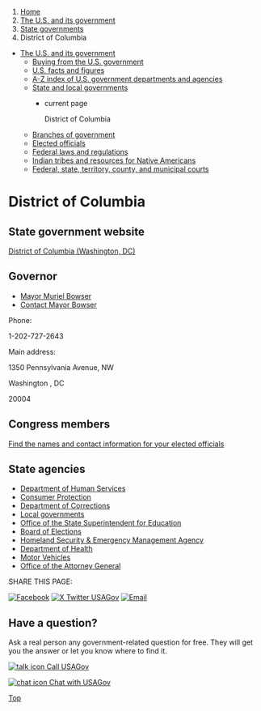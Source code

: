 1. [Home](/)
2. [The U.S. and its government](/about-the-us)
3. [State governments](/state-governments)
4. District of Columbia

* [The U.S. and its government](/about-the-us)
  + [Buying from the U.S. government](/buy-from-government)
  + [U.S. facts and figures](/facts-figures)
  + [A-Z index of U.S. government departments and agencies](/agency-index)
  + [State and local governments](/state-local-governments)
    - current page

      District of Columbia
  + [Branches of government](/branches-of-government)
  + [Elected officials](/elected-officials)
  + [Federal laws and regulations](/laws-and-regulations)
  + [Indian tribes and resources for Native Americans](/tribes)
  + [Federal, state, territory, county, and municipal courts](/courts)

District of Columbia
====================

State government website
------------------------

[District of Columbia (Washington, DC)](https://dc.gov/)

Governor
--------

* [Mayor Muriel Bowser](https://mayor.dc.gov/)
* [Contact Mayor Bowser](https://dcforms.dc.gov/webform/executive-office-mayor-ask-mayor)

Phone:

1-202-727-2643

Main address:

1350 Pennsylvania Avenue, NW
  

Washington
,
DC

20004

Congress members
----------------

[Find the names and contact information for your elected officials](/elected-officials)

State agencies
--------------

* [Department of Human Services](https://dhs.dc.gov/)
* [Consumer Protection](https://oag.dc.gov/consumer-protection)
* [Department of Corrections](https://doc.dc.gov/)
* [Local governments](https://dccouncil.gov/the-council/)
* [Office of the State Superintendent for Education](https://osse.dc.gov/)
* [Board of Elections](https://dcboe.org/)
* [Homeland Security & Emergency Management Agency](https://hsema.dc.gov/)
* [Department of Health](https://dchealth.dc.gov/)
* [Motor Vehicles](https://dmv.dc.gov/)
* [Office of the Attorney General](https://oag.dc.gov/)

SHARE THIS PAGE:

[![Facebook](/themes/custom/usagov/images/social-media-icons/Facebook_Icon.svg)](https://www.facebook.com/sharer/sharer.php?u=https://www.usa.gov/states/district-of-columbia&v=3)
[![X Twitter USAGov](/themes/custom/usagov/images/social-media-icons/X_Twitter_Icon.svg?version=2)](https://twitter.com/intent/tweet?source=webclient&text=https://www.usa.gov/states/district-of-columbia)
[![Email](/themes/custom/usagov/images/social-media-icons/Email_Icon.svg?version=2)](mailto:?subject=https://www.usa.gov/states/district-of-columbia)

Have a question?
----------------

Ask a real person any government-related question for free. They will get you the answer or let you know where to find it.

[![talk icon](/themes/custom/usagov/images/ICONS_talk.png)
Call USAGov](/phone)

[![chat icon](/themes/custom/usagov/images/ICONS_chat.png)
Chat with USAGov](/chat)

[Top](#main-content)